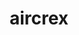 ---
facebook: https://facebook.com/aircrex
instagram: https://instagram.com/aircrex.app
logohandle: aircrex
sort: aircrex
title: aircrex
twitter: https://x.com/aircrex.com
website: https://www.aircrex.com/
---